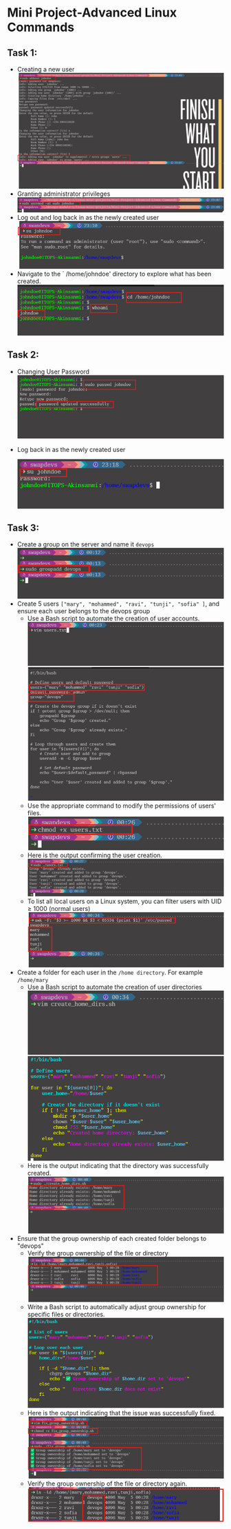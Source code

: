 # Mini Project-Advanced Linux Commands
## Task 1:
- Creating a new user
  ![create-new-user](img/create-new-user.png)
- Granting administrator privileges
  ![admin-user](img/admin-user.png)
- Log out and log back in as the newly created user
  ![switch-user](img/switch-user.png)
- Navigate to the ` /home/johndoe' directory to explore what has been created.
  ![nav-user-dir](img/nav-user-dir.png)
## Task 2:
- Changing User Password
  ![change-passwd](img/change-passwd.png)
- Log back in as the newly created user
  
  ![login-new-passwd](img/login-new-passwd.png)
## Task 3:
- Create a group on the server and name it `devops`
  ![group-devops](img/group-devops.png)
- Create 5 users `["mary", "mohammed", "ravi", "tunji", "sofia" ]`, and ensure each user belongs to the devops group
  - Use a Bash script to automate the creation of user accounts.
    ![users-txt](img/users-txt.png)
    ![users-script](img/users-script.png)
  - Use the appropriate command to modify the permissions of users' files.
    ![change-permission](img/change-permission.png)
  - Here is the output confirming the user creation.
    ![script-run-create-users](img/script-run-create-users.png)
  - To list all local users on a Linux system, you can filter users with UID ≥ 1000 (normal users)
    ![ls-user-filter](img/ls-user-filter.png)
- Create a folder for each user in the `/home directory`. For example `/home/mary`
  - Use a Bash script to automate the creation of user directories
    ![create-home-dirs](img/create-home-dirs.png)
    ![bash-home-dirs](img/bash-home-dirs.png)
  - Here is the output indicating that the directory was successfully created.
    ![dirs-created](img/dirs-created.png)
- Ensure that the group ownership of each created folder belongs to "devops"
  - Verify the group ownership of the file or directory
    ![group-ownership-issue](img/group-ownership-issue.png)
  - Write a Bash script to automatically adjust group ownership for specific files or directories.
    ![fix-group-ownership-bash](img/fix-group-ownership-bash.png)
  - Here is the output indicating that the issue was successfully fixed.
    ![fix-group-ownership-bash-output](img/fix-group-ownership-bash-output.png)
  - Verify the group ownership of the file or directory again.
    ![group-ownership-ls](img/group-ownership-ls.png)
  
